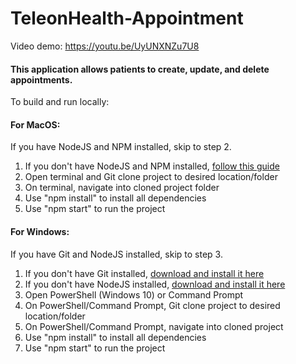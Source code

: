 # TeleonHealth-Appointment

Video demo: https://youtu.be/UyUNXNZu7U8

#### This application allows patients to create, update, and delete appointments.

To build and run locally: 

#### For MacOS: 

If you have NodeJS and NPM installed, skip to step 2.

1. If you don't have NodeJS and NPM installed, [follow this guide](https://treehouse.github.io/installation-guides/mac/node-mac.html)
2. Open terminal and Git clone project to desired location/folder
3. On terminal, navigate into cloned project folder
4. Use "npm install" to install all dependencies
5. Use "npm start" to run the project

#### For Windows:

If you have Git and NodeJS installed, skip to step 3.

1. If you don't have Git installed, [download and install it here](https://gitforwindows.org/)
2. If you don't have NodeJS installed, [download and install it here](https://nodejs.org/en/download/)
3. Open PowerShell (Windows 10) or Command Prompt
4. On PowerShell/Command Prompt, Git clone project to desired location/folder
5. On PowerShell/Command Prompt, navigate into cloned project
6. Use "npm install" to install all dependencies
7. Use "npm start" to run the project
